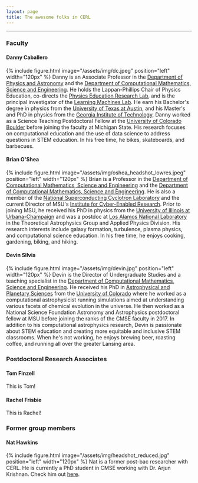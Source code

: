 ```yaml
---
layout: page
title: The awesome folks in CERL
---
```

---
### Faculty

#### Danny Caballero
{% include figure.html image="/assets/img/dc.jpeg" position="left" width="120px" %}
Danny is an Associate Professor in the [Department of Physics and Astronomy](https://pa.msu.edu) and the [Department of Computational Mathematics, Science and Engineering](https://cmse.msu.edu). He holds the Lappan-Phillips Chair of Physics Education, co-directs the [Physics Education Research Lab](https://perl.natsci.msu.edu), and is the principal investigator of the [Learning Machines Lab](https://learningmachineslab.github.io). He earn his Bachelor's degree in physics from the [University of Texas at Austin](https://ph.utexas.edu), and his Master's and PhD in physics from the [Georgia Institute of Technology](https://physics.gatech.edu). Danny worked as a Science Teaching Postdoctoral Fellow at the [University of Colorado Boulder](https://www.colorado.edu/physics) before joining the faculty at Michigan State. His research focuses on computational education and the use of data science to address questions in STEM education. In his free time, he bikes, skateboards, and barbecues.

#### Brian O'Shea
{% include figure.html image="/assets/img/oshea_headshot_lowres.jpeg" position="left" width="120px" %}
Brian is a Professor in the [Department of Computational Mathematics, Science and Engineering](https://cmse.msu.edu) and the [Department of Computational Mathematics, Science and Engineering](https://cmse.msu.edu).  He is also a member of the [National Superconducting Cyclotron Laboratory](https://nscl.msu.edu/) and the current Director of MSU's [Institute for Cyber-Enabled Research](https://icer.msu.edu/).  Prior to joining MSU, he received his PhD in physics from the [University of Illinois at Urbana-Champaign](https://physics.illinois.edu/) and was a postdoc at [Los Alamos National Laboratory](https://lanl.gov/) in the Theoretical Astrophysics Group and Applied Physics Division.  His research interests include galaxy formation, turbulence, plasma physics, and computational science education.  In his free time, he enjoys cooking, gardening, biking, and hiking.

#### Devin Silvia
{% include figure.html image="/assets/img/devin.jpg" position="left" width="120px" %}
Devin is the Director of Undergraduate Studies and a teaching specialist in the [Department of Computational Mathematics, Science and Engineering](https://cmse.msu.edu). He received his PhD in [Astrophysical and Planetary Sciences](https://www.colorado.edu/aps/) from the [University of Colorado](https://www.colorado.edu) where he worked as a computational astrophysicist running simulations aimed at understanding various facets of chemical evolution in the universe. He then worked as a National Science Foundation Astronomy and Astrophysics postdoctoral fellow at MSU before joining the ranks of the CMSE faculty in 2017. In addition to his computational astrophysics research, Devin is passionate about STEM education and creating more equitable and inclusive STEM classrooms. When he's not working, he enjoys brewing beer, roasting coffee, and running all over the greater Lansing area.

### Postdoctoral Research Associates

#### Tom Finzell
This is Tom!

#### Rachel Frisbie
This is Rachel!

### Former group members

#### Nat Hawkins
{% include figure.html image="/assets/img/headshot_reduced.jpg" position="left" width="120px" %}
Nat is a former post-bac researcher with CERL. He is currently a PhD student in CMSE working with Dr. Arjun Krishnan. Check him out [here](https://www.nathawkins.info).
